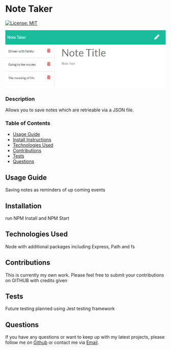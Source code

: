 # Note Taker


  [![License: MIT](https://img.shields.io/badge/License-MIT-yellow.svg)](https://opensource.org/licenses/MIT)



  ![Note Taker](./Assets/finalScreen.PNG)


          
### Description 

Allows you to save notes which are retrieable via a JSON file.


### Table of Contents

* [Usage Guide](#Usage-Guide)
* [Install Instructions](#Installation)
* [Technologies Used](#Technologies-Used)
* [Contributions](#Contributions)
* [Tests](#Tests)
* [Questions](#Questions)


## Usage Guide 

Saving notes as reminders of up coming events


## Installation 

run NPM Install and NPM Start 


## Technologies Used 

Node with additional packages including Express, Path and fs


## Contributions 

This is currently my own work. Please feel free to submit your contributions on GITHUB with credits given

## Tests 

Future testing planned using Jest testing framework

## Questions 

If you have any questions or want to keep up with my latest projects, please follow me on [Github](http://www.github.com/operationBrass) or contact me via [Email](mr.brn.lewis@outlook.com). 
